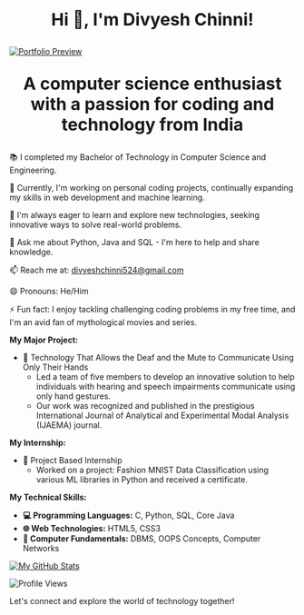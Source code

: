 ### <p align="center" style="font-size:30px"> Hi 👋, I'm Divyesh Chinni!</p>

[![Portfolio Preview](https://raw.githubusercontent.com/Divyesh2802/Photos/blob/main/Portfolio.PNG)](https://divyeshchinni.netlify.app/)

### <p align="center" style="font-size:30px">A computer science enthusiast with a passion for coding and technology from India</p>

📚 I completed my Bachelor of Technology in Computer Science and Engineering.

🔭 Currently, I'm working on personal coding projects, continually expanding my skills in web development and machine learning.

🌱 I'm always eager to learn and explore new technologies, seeking innovative ways to solve real-world problems.

💬 Ask me about Python, Java and SQL - I'm here to help and share knowledge.

<!-- 🌐 Explore my [Portfolio](https://divyeshchinni.netlify.app/) for a preview of my projects and work! -->

📫 Reach me at: [divyeshchinni524@gmail.com](mailto:divyeshchinni524@gmail.com)

😄 Pronouns: He/Him

⚡ Fun fact: I enjoy tackling challenging coding problems in my free time, and I'm an avid fan of mythological movies and series.

**My Major Project:**

- 🚀 Technology That Allows the Deaf and the Mute to Communicate Using Only Their Hands
  - Led a team of five members to develop an innovative solution to help individuals with hearing and speech impairments communicate using only hand gestures.
  - Our work was recognized and published in the prestigious International Journal of Analytical and Experimental Modal Analysis (IJAEMA) journal.

**My Internship:**

- 💼 Project Based Internship
  - Worked on a project: Fashion MNIST Data Classification using various ML libraries in Python and received a certificate.

**My Technical Skills:**

- **💻 Programming Languages:** C, Python, SQL, Core Java
- **🌐 Web Technologies:** HTML5, CSS3
- **💾 Computer Fundamentals:** DBMS, OOPS Concepts, Computer Networks

[![My GitHub Stats](https://github-readme-stats.vercel.app/api?username=Divyesh2802&show_icons=true&theme=radical)](https://github.com/anuraghazra/github-readme-stats)

![Profile Views](https://profile-counter.glitch.me/Divyesh2802/count.svg)

Let's connect and explore the world of technology together!
